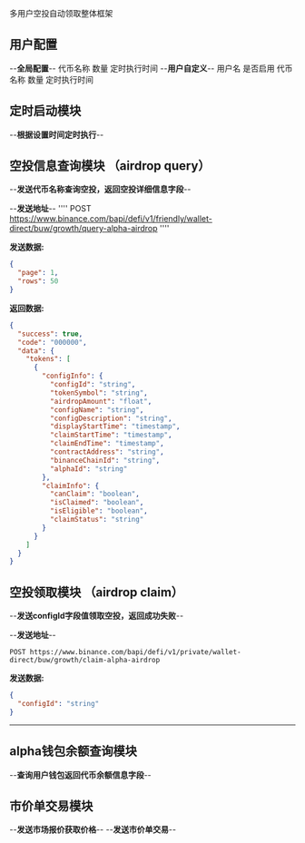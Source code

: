 多用户空投自动领取整体框架 

## 用户配置 
--**全局配置**--
代币名称
数量
定时执行时间
--**用户自定义**--
用户名
是否启用
代币名称
数量
定时执行时间
## 定时启动模块
--**根据设置时间定时执行**--

## 空投信息查询模块 （airdrop query）
--**发送代币名称查询空投，返回空投详细信息字段**--

--**发送地址**--
''''
POST https://www.binance.com/bapi/defi/v1/friendly/wallet-direct/buw/growth/query-alpha-airdrop
''''

**发送数据:**
```json
{
  "page": 1,
  "rows": 50
}
```

**返回数据:**
```json
{
  "success": true,
  "code": "000000",
  "data": {
    "tokens": [
      {
        "configInfo": {
          "configId": "string",
          "tokenSymbol": "string",
          "airdropAmount": "float",
          "configName": "string",
          "configDescription": "string",
          "displayStartTime": "timestamp",
          "claimStartTime": "timestamp",
          "claimEndTime": "timestamp",
          "contractAddress": "string",
          "binanceChainId": "string",
          "alphaId": "string"
        },
        "claimInfo": {
          "canClaim": "boolean",
          "isClaimed": "boolean",
          "isEligible": "boolean",
          "claimStatus": "string"
        }
      }
    ]
  }
}
```
## 空投领取模块 （airdrop claim）
--**发送configId字段值领取空投，返回成功失败**--

--**发送地址**--
```
POST https://www.binance.com/bapi/defi/v1/private/wallet-direct/buw/growth/claim-alpha-airdrop
```
**发送数据:**
```json
{
  "configId": "string"
}
```

---

## alpha钱包余额查询模块 
--**查询用户钱包返回代币余额信息字段**--

## 市价单交易模块
--**发送市场报价获取价格**--
--**发送市价单交易**--